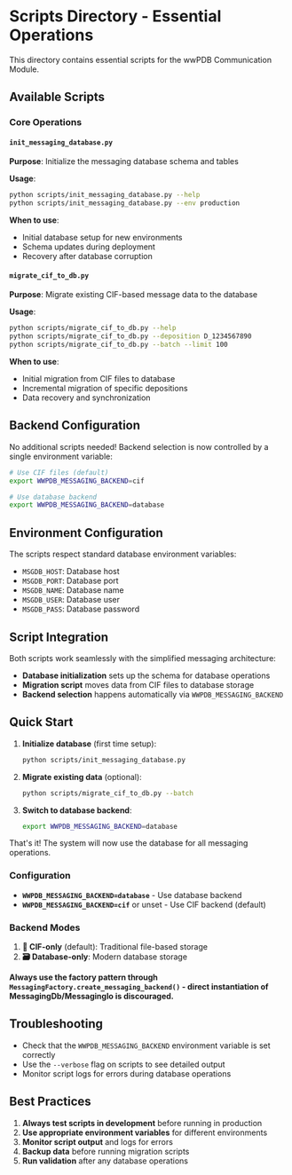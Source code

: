 # Scripts Directory - Essential Operations

This directory contains essential scripts for the wwPDB Communication Module.

## Available Scripts

### Core Operations

#### `init_messaging_database.py`

**Purpose**: Initialize the messaging database schema and tables

**Usage**:

```bash
python scripts/init_messaging_database.py --help
python scripts/init_messaging_database.py --env production
```

**When to use**:

- Initial database setup for new environments
- Schema updates during deployment
- Recovery after database corruption

#### `migrate_cif_to_db.py`

**Purpose**: Migrate existing CIF-based message data to the database

**Usage**:

```bash
python scripts/migrate_cif_to_db.py --help
python scripts/migrate_cif_to_db.py --deposition D_1234567890
python scripts/migrate_cif_to_db.py --batch --limit 100
```

**When to use**:

- Initial migration from CIF files to database
- Incremental migration of specific depositions
- Data recovery and synchronization

## Backend Configuration

No additional scripts needed! Backend selection is now controlled by a single environment variable:

```bash
# Use CIF files (default)
export WWPDB_MESSAGING_BACKEND=cif

# Use database backend  
export WWPDB_MESSAGING_BACKEND=database
```

## Environment Configuration

The scripts respect standard database environment variables:

- `MSGDB_HOST`: Database host
- `MSGDB_PORT`: Database port  
- `MSGDB_NAME`: Database name
- `MSGDB_USER`: Database user
- `MSGDB_PASS`: Database password

## Script Integration

Both scripts work seamlessly with the simplified messaging architecture:

- **Database initialization** sets up the schema for database operations
- **Migration script** moves data from CIF files to database storage
- **Backend selection** happens automatically via `WWPDB_MESSAGING_BACKEND`

## Quick Start

1. **Initialize database** (first time setup):
   ```bash
   python scripts/init_messaging_database.py
   ```

2. **Migrate existing data** (optional):
   ```bash
   python scripts/migrate_cif_to_db.py --batch
   ```

3. **Switch to database backend**:
   ```bash
   export WWPDB_MESSAGING_BACKEND=database
   ```

That's it! The system will now use the database for all messaging operations.

### Configuration

- **`WWPDB_MESSAGING_BACKEND=database`** - Use database backend
- **`WWPDB_MESSAGING_BACKEND=cif`** or unset - Use CIF backend (default)

### Backend Modes

1. **📄 CIF-only** (default): Traditional file-based storage
2. **🗃️ Database-only**: Modern database storage

**Always use the factory pattern through `MessagingFactory.create_messaging_backend()` - direct instantiation of MessagingDb/MessagingIo is discouraged.**

## Troubleshooting

- Check that the `WWPDB_MESSAGING_BACKEND` environment variable is set correctly
- Use the `--verbose` flag on scripts to see detailed output
- Monitor script logs for errors during database operations

## Best Practices

1. **Always test scripts in development** before running in production
2. **Use appropriate environment variables** for different environments
3. **Monitor script output** and logs for errors
4. **Backup data** before running migration scripts
5. **Run validation** after any database operations
